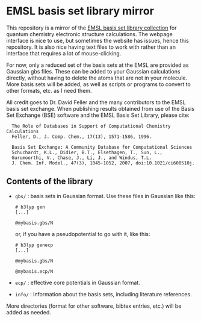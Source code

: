 # EMSL basis set library mirror

This repository is a mirror of the
[EMSL basis set library collection](https://bse.pnl.gov/bse/portal)
for quantum chemistry electronic structure calculations. The webpage
interface is nice to use, but sometimes the website has issues, hence
this repository. It is also nice having text files to work with rather
than an interface that requires a lot of mouse-clicking.

For now, only a reduced set of the basis sets at the EMSL are provided
as Gaussian gbs files. These can be added to your Gaussian
calculations directly, without having to delete the atoms that are not
in your molecule. More basis sets will be added, as well as scripts or
programs to convert to other formats, etc. as I need them.

All credit goes to Dr. David Feller and the many contributors to the
EMSL basis set exchange. When publishing results obtained from use of
the Basis Set Exchange (BSE) software and the EMSL Basis Set Library,
please cite:

```
  The Role of Databases in Support of Computational Chemistry Calculations 
  Feller, D., J. Comp. Chem., 17(13), 1571-1586, 1996. 

  Basis Set Exchange: A Community Database for Computational Sciences 
  Schuchardt, K.L., Didier, B.T., Elsethagen, T., Sun, L.,
  Gurumoorthi, V., Chase, J., Li, J., and Windus, T.L.
  J. Chem. Inf. Model., 47(3), 1045-1052, 2007, doi:10.1021/ci600510j.
```

## Contents of the library

- `gbs/` : basis sets in Gaussian format. Use these files in Gaussian
  like this:
  ```
  # b3lyp gen
  [...]
  
  @mybasis.gbs/N
  
  ```
  or, if you have a pseudopotential to go with it, like this:
  ```
  # b3lyp genecp
  [...]
  
  @mybasis.gbs/N
  
  @mybasis.ecp/N
  
  ```
- `ecp/` : effective core potentials in Gaussian format.

- `info/` : information about the basis sets, including literature
  references.

More directories (format for other software, bibtex entries, etc.)
will be added as needed.

